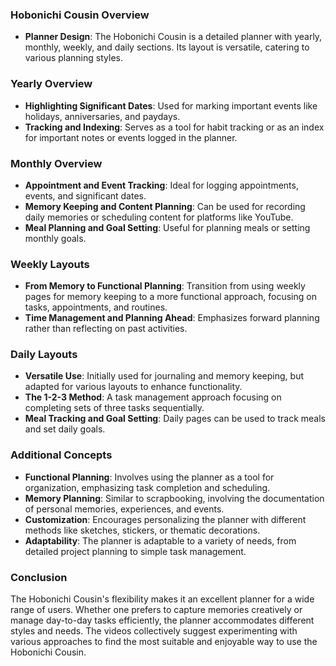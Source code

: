 ### Hobonichi Cousin Overview
- **Planner Design**: The Hobonichi Cousin is a detailed planner with yearly, monthly, weekly, and daily sections. Its layout is versatile, catering to various planning styles.

### Yearly Overview
- **Highlighting Significant Dates**: Used for marking important events like holidays, anniversaries, and paydays.
- **Tracking and Indexing**: Serves as a tool for habit tracking or as an index for important notes or events logged in the planner.

### Monthly Overview
- **Appointment and Event Tracking**: Ideal for logging appointments, events, and significant dates.
- **Memory Keeping and Content Planning**: Can be used for recording daily memories or scheduling content for platforms like YouTube.
- **Meal Planning and Goal Setting**: Useful for planning meals or setting monthly goals.

### Weekly Layouts
- **From Memory to Functional Planning**: Transition from using weekly pages for memory keeping to a more functional approach, focusing on tasks, appointments, and routines.
- **Time Management and Planning Ahead**: Emphasizes forward planning rather than reflecting on past activities.

### Daily Layouts
- **Versatile Use**: Initially used for journaling and memory keeping, but adapted for various layouts to enhance functionality.
- **The 1-2-3 Method**: A task management approach focusing on completing sets of three tasks sequentially.
- **Meal Tracking and Goal Setting**: Daily pages can be used to track meals and set daily goals.

### Additional Concepts
- **Functional Planning**: Involves using the planner as a tool for organization, emphasizing task completion and scheduling.
- **Memory Planning**: Similar to scrapbooking, involving the documentation of personal memories, experiences, and events.
- **Customization**: Encourages personalizing the planner with different methods like sketches, stickers, or thematic decorations.
- **Adaptability**: The planner is adaptable to a variety of needs, from detailed project planning to simple task management.

### Conclusion
The Hobonichi Cousin's flexibility makes it an excellent planner for a wide range of users. Whether one prefers to capture memories creatively or manage day-to-day tasks efficiently, the planner accommodates different styles and needs. The videos collectively suggest experimenting with various approaches to find the most suitable and enjoyable way to use the Hobonichi Cousin.